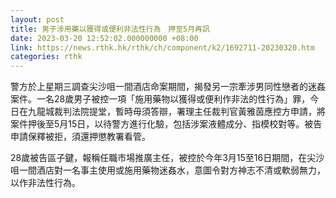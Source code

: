 ```yaml
---
layout: post
title: 男子涉用藥以獲得或便利非法性行為　押至5月再訊
date: 2023-03-20 12:52:02.000000000 +08:00
link: https://news.rthk.hk/rthk/ch/component/k2/1692711-20230320.htm
categories: rthk
---
```


警方於上星期三調查尖沙咀一間酒店命案期間，揭發另一宗牽涉男同性戀者的迷姦案件。一名28歲男子被控一項「施用藥物以獲得或便利作非法的性行為」罪，今日在九龍城裁判法院提堂，暫時毋須答辯，署理主任裁判官黃雅茵應控方申請，將案件押後至5月15日，以待警方進行化驗，包括涉案液體成分、指模校對等。被告申請保釋被拒，須還押懲教署看管。

28歲被告區子鍵，報稱任職市場推廣主任，被控於今年3月15至16日期間，在尖沙咀一間酒店對一名事主使用或施用藥物迷姦水，意圖令對方神志不清或軟弱無力，以作非法性行為。
